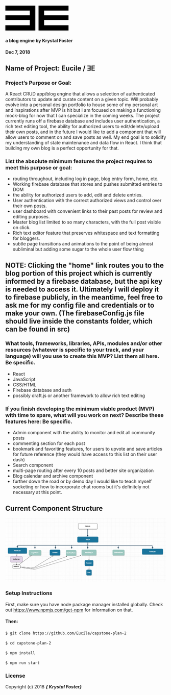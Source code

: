 ![ƎE](readmeglyph.png)
#### a blog engine by Krystal Foster
#### Dec 7, 2018

## Name of Project: Eucile / ƎE

### Project’s Purpose or Goal:

A React CRUD app/blog engine that allows a selection of authenticated contributors to update and curate content on a given topic. Will probably evolve into a personal design portfolio to house some of my personal art and inspirations after MVP is hit but I am focused on making a functioning mock-blog for now that I can specialize in the coming weeks. The project currently runs off a firebase database and includes user authentication, a rich text editing tool, the ability for authorized users to edit/delete/upload their own posts, and in the future I would like to add a component that will allow users to comment on and save posts as well. My end goal is to solidify my understanding of state maintenance and data flow in React. I think that building my own blog is a perfect opportunity for that.

### List the absolute minimum features the project requires to meet this purpose or goal:

* routing throughout, including log in page, blog entry form, home, etc.
* Working firebase database that stores and pushes submitted entries to DOM
* the ability for authorized users to add, edit and delete entries.
* User authentication with the correct authorized views and control over their own posts.
* user dashboard with convenient links to their past posts for review and editing purposes.
* Master blog list limited to so many characters, with the full post visible on click.
* Rich text editor feature that preserves whitespace and text formatting for bloggers.
* subtle page transitions and animations to the point of being almost subliminal but adding some sugar to the whole user flow thing

## NOTE: Clicking the "home" link routes you to the blog portion of this project which is currently informed by a firebase database, but the api key is needed to access it. Ultimately I will deploy it to firebase publicly, in the meantime, feel free to ask me for my config file and credentials or to make your own. (The firebaseConfig.js file should live inside the constants folder, which can be found in src)

### What tools, frameworks, libraries, APIs, modules and/or other resources (whatever is specific to your track, and your language) will you use to create this MVP? List them all here. Be specific.

* React
* JavaScript
* CSS/HTML
* Firebase database and auth
* possibly draft.js or another framework to allow rich text editing

### If you finish developing the minimum viable product (MVP) with time to spare, what will you work on next? Describe these features here: Be specific.

* Admin component with the ability to monitor and edit all community posts
* commenting section for each post
* bookmark and favoriting features, for users to upvote and save articles for future reference (they would have access to this list on their user dash)
* Search component
* multi-page routing after every 10 posts and better site organization
* Blog calendar and archive component  
* further down the road or by demo day I would like to teach myself socketing or how to incorporate chat rooms but it's definitely not necessary at this point.

## Current Component Structure

![Screenshot](component-hierarchy.png)

### Setup Instructions

First, make sure you have node package manager installed globally. Check out https://www.npmjs.com/get-npm for information on that.

#### Then:

`$ git clone https://github.com/Eucile/capstone-plan-2`

`$ cd capstone-plan-2`

`$ npm install`

`$ npm run start`


### License

Copyright (c) 2018 **_{ Krystal Foster}_**
